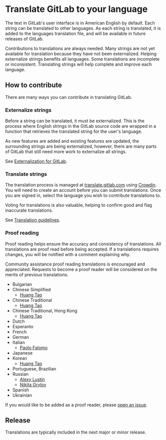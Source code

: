 # Translate GitLab to your language

The text in GitLab's user interface is in American English by default.
Each string can be translated to other languages.
As each string is translated, it is added to the languages translation file,
and will be available in future releases of GitLab.

Contributions to translations are always needed.
Many strings are not yet available for translation because they have not been externalized.
Helping externalize strings benefits all languages.
Some translations are incomplete or inconsistent.
Translating strings will help complete and improve each language.

## How to contribute

There are many ways you can contribute in translating GitLab.

### Externalize strings

Before a string can be translated, it must be externalized.
This is the process where English strings in the GitLab source code are wrapped in a function that
retrieves the translated string for the user's language.

As new features are added and existing features are updated, the surrounding strings are being
externalized, however, there are many parts of GitLab that still need more work to externalize all
strings.

See [Externalization for GitLab](externalization.md).

### Translate strings

The translation process is managed at [translate.gitlab.com](https://translate.gitlab.com)
using [Crowdin](https://crowdin.com/).
You will need to create an account before you can submit translations.
Once you are signed in, select the language you wish to contribute translations to.

Voting for translations is also valuable, helping to confirm good and flag inaccurate translations.

See [Translation guidelines](translation.md).

### Proof reading

Proof reading helps ensure the accuracy and consistency of translations.
All translations are proof read before being accepted.
If a translations requires changes, you will be notified with a comment explaining why.

Community assistance proof reading translations is encouraged and appreciated.
Requests to become a proof reader will be considered on the merits of previous translations.

- Bulgarian
- Chinese Simplified
  - [Huang Tao](https://crowdin.com/profile/htve)
- Chinese Traditional
  - [Huang Tao](https://crowdin.com/profile/htve)
- Chinese Traditional, Hong Kong
  - [Huang Tao](https://crowdin.com/profile/htve)
- Dutch
- Esperanto
- French
- German
- Italian
  - [Paolo Falomo](https://crowdin.com/profile/paolo.falomo)
- Japanese
- Korean
  - [Huang Tao](https://crowdin.com/profile/htve)
- Portuguese, Brazilian
- Russian
  - [Alexy Lustin](https://crowdin.com/profile/lustin)
  - [Nikita Grylov](https://crowdin.com/profile/nixel2007)
- Spanish
- Ukrainian

If you would like to be added as a proof reader, please [open an issue](https://gitlab.com/gitlab-org/gitlab-ce/issues).

## Release

Translations are typically included in the next major or minor release.
